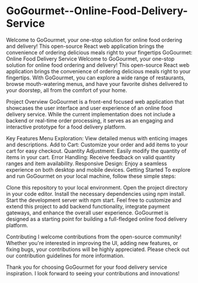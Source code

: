 # GoGourmet--Online-Food-Delivery-Service
Welcome to GoGourmet, your one-stop solution for online food ordering and delivery! This open-source React web application brings the convenience of ordering delicious meals right to your fingertips
GoGourmet: Online Food Delivery Service
Welcome to GoGourmet, your one-stop solution for online food ordering and delivery! This open-source React web application brings the convenience of ordering delicious meals right to your fingertips. With GoGourmet, you can explore a wide range of restaurants, browse mouth-watering menus, and have your favorite dishes delivered to your doorstep, all from the comfort of your home.

Project Overview
GoGourmet is a front-end focused web application that showcases the user interface and user experience of an online food delivery service. While the current implementation does not include a backend or real-time order processing, it serves as an engaging and interactive prototype for a food delivery platform.

Key Features
Menu Exploration: View detailed menus with enticing images and descriptions.
Add to Cart: Customize your order and add items to your cart for easy checkout.
Quantity Adjustment: Easily modify the quantity of items in your cart.
Error Handling: Receive feedback on valid quantity ranges and item availability.
Responsive Design: Enjoy a seamless experience on both desktop and mobile devices.
Getting Started
To explore and run GoGourmet on your local machine, follow these simple steps:

Clone this repository to your local environment.
Open the project directory in your code editor.
Install the necessary dependencies using npm install.
Start the development server with npm start.
Feel free to customize and extend this project to add backend functionality, integrate payment gateways, and enhance the overall user experience. GoGourmet is designed as a starting point for building a full-fledged online food delivery platform.

Contributing
I welcome contributions from the open-source community! Whether you're interested in improving the UI, adding new features, or fixing bugs, your contributions will be highly appreciated. Please check out our contribution guidelines for more information.


Thank you for choosing GoGourmet for your food delivery service inspiration. I look forward to seeing your contributions and innovations!
